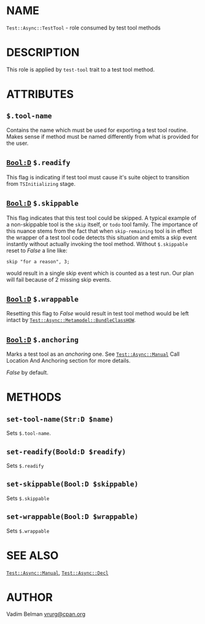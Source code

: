 NAME
====



`Test::Async::TestTool` - role consumed by test tool methods

DESCRIPTION
===========



This role is applied by `test-tool` trait to a test tool method.

ATTRIBUTES
==========



`$.tool-name`
-------------

Contains the name which must be used for exporting a test tool routine. Makes sense if method must be named differently from what is provided for the user.

[`Bool:D`](https://docs.raku.org/type/Bool) `$.readify`
-------------------------------------------------------

This flag is indicating if test tool must cause it's suite object to transition from `TSInitializing` stage.

[`Bool:D`](https://docs.raku.org/type/Bool) `$.skippable`
---------------------------------------------------------

This flag indicates that this test tool could be skipped. A typical example of a non-skippable tool is the `skip` itself, or `todo` tool family. The importance of this nuance stems from the fact that when `skip-remaining` tool is in effect the wrapper of a test tool code detects this situation and emits a skip event instantly without actually invoking the tool method. Without `$.skippable` reset to *False* a line like:

    skip "for a reason", 3;

would result in a single skip event which is counted as a test run. Our plan will fail because of 2 missing skip events.

[`Bool:D`](https://docs.raku.org/type/Bool) `$.wrappable`
---------------------------------------------------------

Resetting this flag to *False* would result in test tool method would be left intact by [`Test::Async::Metamodel::BundleClassHOW`](Metamodel/BundleClassHOW.md).

[`Bool:D`](https://docs.raku.org/type/Bool) `$.anchoring`
---------------------------------------------------------

Marks a test tool as an *anchoring* one. See [`Test::Async::Manual`](Manual.md) Call Location And Anchoring section for more details.

*False* by default.

METHODS
=======



`set-tool-name(Str:D $name)`
----------------------------

Sets `$.tool-name`.

`set-readify(Boold:D $readify)`
-------------------------------

Sets `$.readify`

`set-skippable(Bool:D $skippable)`
----------------------------------

Sets `$.skippable`

`set-wrappable(Bool:D $wrappable)`
----------------------------------

Sets `$.wrappable`

SEE ALSO
========

[`Test::Async::Manual`](Manual.md), [`Test::Async::Decl`](Decl.md)

AUTHOR
======

Vadim Belman <vrurg@cpan.org>

